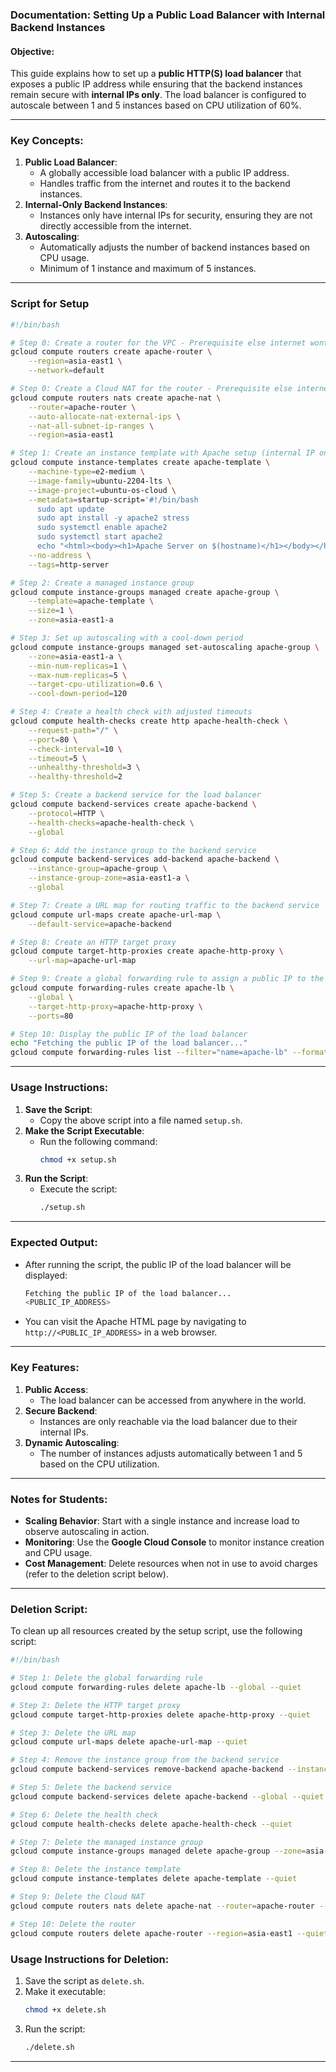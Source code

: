 ### Documentation: Setting Up a Public Load Balancer with Internal Backend Instances

#### Objective:
This guide explains how to set up a **public HTTP(S) load balancer** that exposes a public IP address while ensuring that the backend instances remain secure with **internal IPs only**. The load balancer is configured to autoscale between 1 and 5 instances based on CPU utilization of 60%.

---

### Key Concepts:
1. **Public Load Balancer**:
   - A globally accessible load balancer with a public IP address.
   - Handles traffic from the internet and routes it to the backend instances.
2. **Internal-Only Backend Instances**:
   - Instances only have internal IPs for security, ensuring they are not directly accessible from the internet.
3. **Autoscaling**:
   - Automatically adjusts the number of backend instances based on CPU usage.
   - Minimum of 1 instance and maximum of 5 instances.

---

### Script for Setup

```bash
#!/bin/bash

# Step 0: Create a router for the VPC - Prerequisite else internet wont connect on instance from internal IP to download updates and apache2
gcloud compute routers create apache-router \
    --region=asia-east1 \
    --network=default

# Step 0: Create a Cloud NAT for the router - Prerequisite else internet wont connect on instance from internal IP
gcloud compute routers nats create apache-nat \
    --router=apache-router \
    --auto-allocate-nat-external-ips \
    --nat-all-subnet-ip-ranges \
    --region=asia-east1

# Step 1: Create an instance template with Apache setup (internal IP only)
gcloud compute instance-templates create apache-template \
    --machine-type=e2-medium \
    --image-family=ubuntu-2204-lts \
    --image-project=ubuntu-os-cloud \
    --metadata=startup-script='#!/bin/bash
      sudo apt update
      sudo apt install -y apache2 stress
      sudo systemctl enable apache2
      sudo systemctl start apache2
      echo "<html><body><h1>Apache Server on $(hostname)</h1></body></html>" | sudo tee /var/www/html/index.html > /dev/null' \
    --no-address \
    --tags=http-server

# Step 2: Create a managed instance group
gcloud compute instance-groups managed create apache-group \
    --template=apache-template \
    --size=1 \
    --zone=asia-east1-a

# Step 3: Set up autoscaling with a cool-down period
gcloud compute instance-groups managed set-autoscaling apache-group \
    --zone=asia-east1-a \
    --min-num-replicas=1 \
    --max-num-replicas=5 \
    --target-cpu-utilization=0.6 \
    --cool-down-period=120

# Step 4: Create a health check with adjusted timeouts
gcloud compute health-checks create http apache-health-check \
    --request-path="/" \
    --port=80 \
    --check-interval=10 \
    --timeout=5 \
    --unhealthy-threshold=3 \
    --healthy-threshold=2

# Step 5: Create a backend service for the load balancer
gcloud compute backend-services create apache-backend \
    --protocol=HTTP \
    --health-checks=apache-health-check \
    --global

# Step 6: Add the instance group to the backend service
gcloud compute backend-services add-backend apache-backend \
    --instance-group=apache-group \
    --instance-group-zone=asia-east1-a \
    --global

# Step 7: Create a URL map for routing traffic to the backend service
gcloud compute url-maps create apache-url-map \
    --default-service=apache-backend

# Step 8: Create an HTTP target proxy
gcloud compute target-http-proxies create apache-http-proxy \
    --url-map=apache-url-map

# Step 9: Create a global forwarding rule to assign a public IP to the load balancer
gcloud compute forwarding-rules create apache-lb \
    --global \
    --target-http-proxy=apache-http-proxy \
    --ports=80

# Step 10: Display the public IP of the load balancer
echo "Fetching the public IP of the load balancer..."
gcloud compute forwarding-rules list --filter="name=apache-lb" --format="value(IPAddress)"
```

---

### Usage Instructions:
1. **Save the Script**:
   - Copy the above script into a file named `setup.sh`.
2. **Make the Script Executable**:
   - Run the following command:
     ```bash
     chmod +x setup.sh
     ```
3. **Run the Script**:
   - Execute the script:
     ```bash
     ./setup.sh
     ```

---

### Expected Output:
- After running the script, the public IP of the load balancer will be displayed:
  ```bash
  Fetching the public IP of the load balancer...
  <PUBLIC_IP_ADDRESS>
  ```
- You can visit the Apache HTML page by navigating to `http://<PUBLIC_IP_ADDRESS>` in a web browser.

---

### Key Features:
1. **Public Access**:
   - The load balancer can be accessed from anywhere in the world.
2. **Secure Backend**:
   - Instances are only reachable via the load balancer due to their internal IPs.
3. **Dynamic Autoscaling**:
   - The number of instances adjusts automatically between 1 and 5 based on the CPU utilization.

---

### Notes for Students:
- **Scaling Behavior**: Start with a single instance and increase load to observe autoscaling in action.
- **Monitoring**: Use the **Google Cloud Console** to monitor instance creation and CPU usage.
- **Cost Management**: Delete resources when not in use to avoid charges (refer to the deletion script below).

---

### Deletion Script:
To clean up all resources created by the setup script, use the following script:

```bash
#!/bin/bash

# Step 1: Delete the global forwarding rule
gcloud compute forwarding-rules delete apache-lb --global --quiet

# Step 2: Delete the HTTP target proxy
gcloud compute target-http-proxies delete apache-http-proxy --quiet

# Step 3: Delete the URL map
gcloud compute url-maps delete apache-url-map --quiet

# Step 4: Remove the instance group from the backend service
gcloud compute backend-services remove-backend apache-backend --instance-group=apache-group --instance-group-zone=asia-east1-a --global --quiet

# Step 5: Delete the backend service
gcloud compute backend-services delete apache-backend --global --quiet

# Step 6: Delete the health check
gcloud compute health-checks delete apache-health-check --quiet

# Step 7: Delete the managed instance group
gcloud compute instance-groups managed delete apache-group --zone=asia-east1-a --quiet

# Step 8: Delete the instance template
gcloud compute instance-templates delete apache-template --quiet

# Step 9: Delete the Cloud NAT
gcloud compute routers nats delete apache-nat --router=apache-router --region=asia-east1 --quiet

# Step 10: Delete the router
gcloud compute routers delete apache-router --region=asia-east1 --quiet
```

### Usage Instructions for Deletion:
1. Save the script as `delete.sh`.
2. Make it executable:
   ```bash
   chmod +x delete.sh
   ```
3. Run the script:
   ```bash
   ./delete.sh
   ```

---